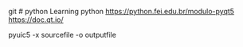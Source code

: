 git # python
Learning python
https://python.fei.edu.br/modulo-pyqt5
https://doc.qt.io/

pyuic5 -x sourcefile -o  outputfile